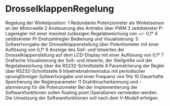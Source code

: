 # DrosselklappenRegelung
Regelung der Winkelposition:
1 Redundante Potenziometer als Winkelsensor an der Motorwelle
2 Ansteuerung des Antriebs über PWM 
3 zeitdiskreter P-Lageregler mit einer maximal zulässigen Regelabweichung von +/-
0,1° 
4 zeitdiskreter PI-Drehzahlregler
Bedienung und Visualisierung:
5 Sollwertvorgabe der Drosselklappenstellung über Potentiometer mit einer 
Auflösung von 0,1°
6 Anzeige des Soll- und Istwertes der Drosselklappenstellung auf dem LCD-Display mit 
einer Auflösung von 0,1°
7 Grafische Visualisierung der Soll- und Istwerte, der Stellgröße und der 
Regelabweichung über die RS232-Schnittstelle
8 Parametrierung der Regler über RS232-Schnittstelle
9 Inbetriebnahmemodus mit periodischer sprungförmiger Sollwertvorgabe und einer 
Frequenz von 1Hz
10 Dauerhafte Speicherung der Reglerparameter
11 Drahtbrucherkennung und –alarmierung für die Potenziometer
Bei der Implementierung der Softwarefunktionen sollen floating point Operationen 
vermieden werden. Die Umsetzung der Softwarefunktionen soll nach dem V-Modell 
erfolgen.
